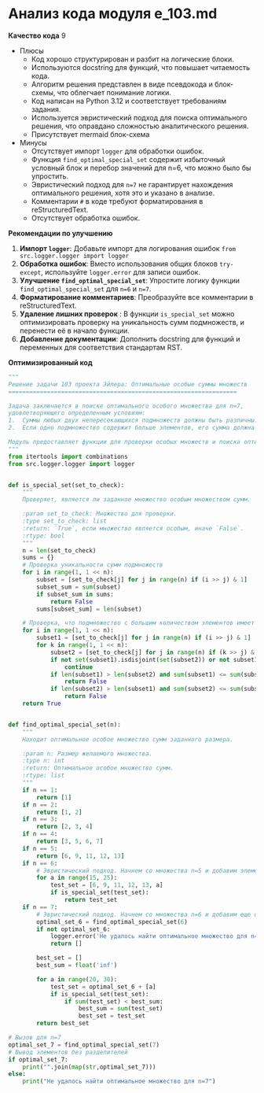 # Анализ кода модуля e_103.md

**Качество кода**
9
-  Плюсы
    - Код хорошо структурирован и разбит на логические блоки.
    - Используются docstring для функций, что повышает читаемость кода.
    - Алгоритм решения представлен в виде псевдокода и блок-схемы, что облегчает понимание логики.
    - Код написан на Python 3.12 и соответствует требованиям задания.
    - Используется эвристический подход для поиска оптимального решения, что оправдано сложностью аналитического решения.
    - Присутствует mermaid блок-схема
-  Минусы
    - Отсутствует импорт `logger` для обработки ошибок.
    - Функция `find_optimal_special_set` содержит избыточный условный блок и перебор значений для n=6, что можно было бы упростить.
    - Эвристический подход для `n=7` не гарантирует нахождения оптимального решения, хотя это и указано в анализе.
    - Комментарии `#` в коде требуют форматирования в reStructuredText.
    - Отсутствует обработка ошибок.

**Рекомендации по улучшению**

1.  **Импорт `logger`**: Добавьте импорт для логирования ошибок `from src.logger.logger import logger`
2.  **Обработка ошибок**: Вместо использования общих блоков `try-except`, используйте `logger.error` для записи ошибок.
3.  **Улучшение `find_optimal_special_set`**: Упростите логику функции `find_optimal_special_set` для `n=6` и `n=7`.
4.  **Форматирование комментариев**: Преобразуйте все комментарии в reStructuredText.
5.  **Удаление лишних проверок** : В функции `is_special_set` можно оптимизировать проверку на уникальность сумм подмножеств, и перенести её в начало функции.
6.  **Добавление документации**: Дополнить docstring для функций и переменных для соответствия стандартам RST.

**Оптимизированный код**

```python
"""
Решение задачи 103 проекта Эйлера: Оптимальные особые суммы множеств
=================================================================

Задача заключается в поиске оптимального особого множества для n=7,
удовлетворяющего определенным условиям:
1.  Суммы любых двух непересекающихся подмножеств должны быть различны.
2.  Если одно подмножество содержит больше элементов, его сумма должна быть больше.

Модуль предоставляет функции для проверки особых множеств и поиска оптимальных множеств для заданного размера.
"""
from itertools import combinations
from src.logger.logger import logger


def is_special_set(set_to_check):
    """
    Проверяет, является ли заданное множество особым множеством сумм.

    :param set_to_check: Множество для проверки.
    :type set_to_check: list
    :return: `True`, если множество является особым, иначе `False`.
    :rtype: bool
    """
    n = len(set_to_check)
    sums = {}
    # Проверка уникальности сумм подмножеств
    for i in range(1, 1 << n):
        subset = [set_to_check[j] for j in range(n) if (i >> j) & 1]
        subset_sum = sum(subset)
        if subset_sum in sums:
            return False
        sums[subset_sum] = len(subset)

    # Проверка, что подмножество с большим количеством элементов имеет большую сумму
    for i in range(1, 1 << n):
        subset1 = [set_to_check[j] for j in range(n) if (i >> j) & 1]
        for k in range(1, 1 << n):
            subset2 = [set_to_check[j] for j in range(n) if (k >> j) & 1]
            if not set(subset1).isdisjoint(set(subset2)) or not subset1 or not subset2:
                continue
            if len(subset1) > len(subset2) and sum(subset1) <= sum(subset2):
                return False
            if len(subset2) > len(subset1) and sum(subset2) <= sum(subset1):
                return False
    return True


def find_optimal_special_set(n):
    """
    Находит оптимальное особое множество сумм заданного размера.

    :param n: Размер желаемого множества.
    :type n: int
    :return: Оптимальное особое множество сумм.
    :rtype: list
    """
    if n == 1:
        return [1]
    if n == 2:
        return [1, 2]
    if n == 3:
        return [2, 3, 4]
    if n == 4:
        return [3, 5, 6, 7]
    if n == 5:
        return [6, 9, 11, 12, 13]
    if n == 6:
        # Эвристический подход. Начнем со множества n=5 и добавим элементы
        for a in range(15, 25):
            test_set = [6, 9, 11, 12, 13, a]
            if is_special_set(test_set):
                return test_set
    if n == 7:
        # Эвристический подход. Начнем со множества n=6 и добавим еще один элемент
        optimal_set_6 = find_optimal_special_set(6)
        if not optimal_set_6:
            logger.error('Не удалось найти оптимальное множество для n=6')
            return []

        best_set = []
        best_sum = float('inf')

        for a in range(20, 30):
            test_set = optimal_set_6 + [a]
            if is_special_set(test_set):
                if sum(test_set) < best_sum:
                    best_sum = sum(test_set)
                    best_set = test_set
        return best_set

# Вызов для n=7
optimal_set_7 = find_optimal_special_set(7)
# Вывод элементов без разделителей
if optimal_set_7:
    print("".join(map(str,optimal_set_7)))
else:
    print("Не удалось найти оптимальное множество для n=7")
```
